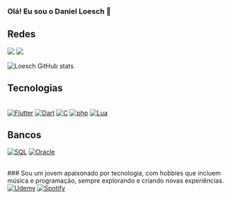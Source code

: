 ### Olá! Eu sou o Daniel Loesch 👋

## Redes
<a href="https://www.linkedin.com/in/loeschdev/" target="_blank"><img src="https://img.shields.io/badge/LinkedIn-0077B5?style=for-the-badge&logo=linkedin&logoColor=white"></a>
<a href="https://www.instagram.com/danielloesch_/" target="_blank"><img src="https://img.shields.io/badge/Instagram-E4405F?style=for-the-badge&logo=instagram&logoColor=white"></a>

![Loesch GitHub stats](https://github-readme-stats.vercel.app/api?username=LoeschDev&show_icons=true&theme=radical)

## Tecnologias
<div style="display: inline_block"><br/>
<a href="https://flutter.dev" target="_blank"><img alt="Flutter" src="https://img.shields.io/badge/Flutter-02569B?style=for-the-badge&logo=flutter&logoColor=white"/></a>
<a href="https://dart.dev" target="_blank"><img alt="Dart" src="https://img.shields.io/badge/Dart-0175C2?style=for-the-badge&logo=dart&logoColor=white"/></a>
<a href="https://en.wikipedia.org/wiki/C_(programming_language)" target="_blank"><img alt="C" src="https://img.shields.io/badge/C-00599C?style=for-the-badge&logo=c&logoColor=white"/></a>
<a href="https://www.php.net" target="_blank"><img alt="php" src="https://img.shields.io/badge/PHP-777BB4?style=for-the-badge&logo=php&logoColor=white"/></a>
<a href="https://www.lua.org" target="_blank"><img alt="Lua" src="https://img.shields.io/badge/Lua-2C2D72?style=for-the-badge&logo=lua&logoColor=white"/></a>
                  
## Bancos
<a href="https://www.mysql.com" target="_blank"><img alt="SQL" src="https://img.shields.io/badge/MySQL-00000F?style=for-the-badge&logo=mysql&logoColor=white"/></a>
<a href="https://www.oracle.com" target="_blank"><img alt="Oracle" src="https://img.shields.io/badge/Oracle-F80000?style=for-the-badge&logo=oracle&logoColor=black"/></a>
</div><br/>
### Sou um jovem apaixonado por tecnologia, com hobbies que incluem música e programação, sempre explorando e criando novas experiências.
<a href="https://www.udemy.com" target="_blank"><img alt="Udemy" src="https://img.shields.io/badge/Udemy-EC5252?style=for-the-badge&logo=Udemy&logoColor=white"/></a> 
<a href="https://www.spotify.com" target="_blank"><img alt="Spotify" src="https://img.shields.io/badge/Spotify-1DB954?style=for-the-badge&logo=spotify&logoColor=white"/></a>

